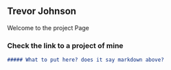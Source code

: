 ## Trevor Johnson

Welcome to the project Page

### Check the link to a project of mine


```markdown
##### What to put here? does it say markdown above?
``` 
